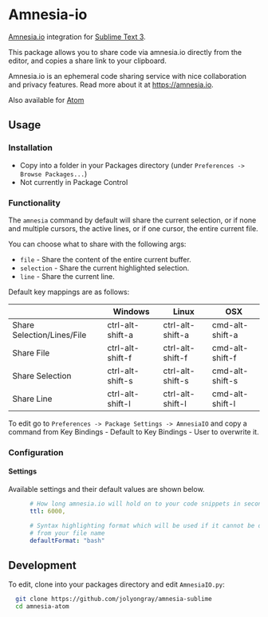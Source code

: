 # Amnesia-io

[Amnesia.io](https://amnesia.io) integration for [Sublime Text 3](https://www.sublimetext.com/).

This package allows you to share code via amnesia.io directly
from the editor, and copies a share link to your clipboard.

Amnesia.io is an ephemeral code sharing service with nice collaboration and privacy
features. Read more about it at https://amnesia.io.

Also available for [Atom](https://github.com/nathamanath/amnesia-atom)

## Usage

### Installation

* Copy into a folder in your Packages directory (under `Preferences -> Browse Packages...`)
* Not currently in Package Control

### Functionality

The `amnesia` command by default will share the current selection, or if none and multiple cursors, the active lines, or if one cursor, the entire current file.

You can choose what to share with the following args:

* `file` - Share the content of the entire current buffer.
* `selection` - Share the current highlighted selection.
* `line` - Share the current line.

Default key mappings are as follows:

|                            | Windows          | Linux            | OSX             |
|----------------------------|------------------|------------------|-----------------|
| Share Selection/Lines/File | ctrl-alt-shift-a | ctrl-alt-shift-a | cmd-alt-shift-a |
| Share File                 | ctrl-alt-shift-f | ctrl-alt-shift-f | cmd-alt-shift-f |
| Share Selection            | ctrl-alt-shift-s | ctrl-alt-shift-s | cmd-alt-shift-s |
| Share Line                 | ctrl-alt-shift-l | ctrl-alt-shift-l | cmd-alt-shift-l |

To edit go to `Preferences -> Package Settings -> AmnesiaIO` and copy a command from Key Bindings - Default to Key Bindings - User to overwrite it.

### Configuration

#### Settings

Available settings and their default values are shown below.

```yaml
      # How long amnesia.io will hold on to your code snippets in seconds
      ttl: 6000,

      # Syntax highlighting format which will be used if it cannot be discerned
      # from your file name
      defaultFormat: "bash"
```
## Development

To edit, clone into your packages directory and edit `AmnesiaIO.py`:

```bash
  git clone https://github.com/jolyongray/amnesia-sublime
  cd amnesia-atom
```

